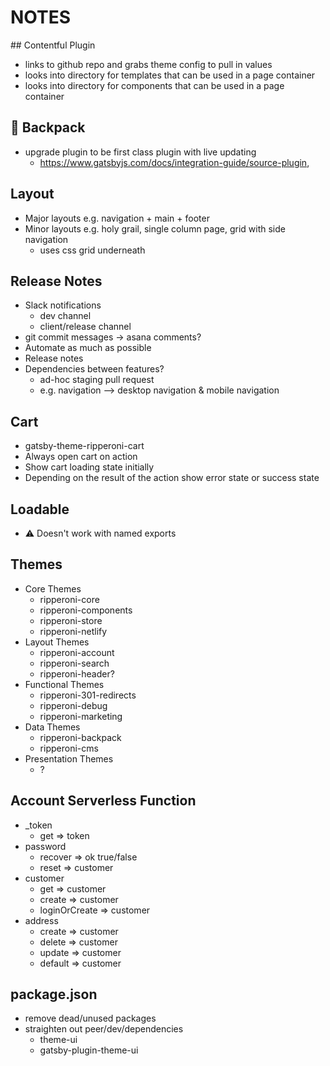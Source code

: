 # NOTES

## Contentful Plugin

- links to github repo and grabs theme config to pull in values
- looks into directory for templates that can be used in a page container
- looks into directory for components that can be used in a page container

## 🎒 Backpack

- upgrade plugin to be first class plugin with live updating
  - https://www.gatsbyjs.com/docs/integration-guide/source-plugin,

## Layout

- Major layouts e.g. navigation + main + footer
- Minor layouts e.g. holy grail, single column page, grid with side navigation
  - uses css grid underneath

## Release Notes

- Slack notifications
  - dev channel
  - client/release channel
- git commit messages -> asana comments?
- Automate as much as possible
- Release notes
- Dependencies between features?
  - ad-hoc staging pull request
  - e.g. navigation --> desktop navigation & mobile navigation

## Cart

- gatsby-theme-ripperoni-cart
- Always open cart on action
- Show cart loading state initially
- Depending on the result of the action show error state or success state


## Loadable

- ⚠️ Doesn't work with named exports

## Themes

- Core Themes
  - ripperoni-core
  - ripperoni-components
  - ripperoni-store
  - ripperoni-netlify
- Layout Themes
  - ripperoni-account
  - ripperoni-search
  - ripperoni-header?
- Functional Themes
  - ripperoni-301-redirects
  - ripperoni-debug
  - ripperoni-marketing
- Data Themes
  - ripperoni-backpack
  - ripperoni-cms
- Presentation Themes
  - ?

## Account Serverless Function

- _token
  - get => token
- password
  - recover => ok true/false
  - reset => customer
- customer
  - get => customer
  - create => customer
  - loginOrCreate => customer
- address
  - create => customer
  - delete => customer
  - update => customer
  - default => customer

## package.json

- remove dead/unused packages
- straighten out peer/dev/dependencies
  - theme-ui
  - gatsby-plugin-theme-ui
